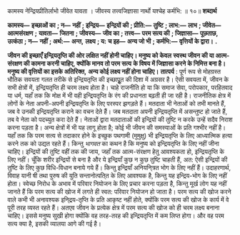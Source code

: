  

कामस्य नेन्द्रियप्रीतिर्लाभो जीवेत यावता । जीवस्य तत्त्वजिज्ञासा नार्थो यश्चेह कर्मभि: ॥ १०॥ **शब्दार्थ** 

**कामस्य—** **इच्छाओं का** **; न—** **नहीं** **; इन्द्रिय—** **इन्द्रियों की** **; प्रीति:—** **तुष्टि** **; लाभ:—** **लाभ** **; जीवेत—** **आत्मसंरक्षण** **;** **यावता—** **जितना** **; जीवस्य—** **जीव का** **; तत्त्व—** **परम सत्य की** **; जिज्ञासा—** **पूछताछ, उत्कंठा** **; न—** **नहीं** **; अर्थ:—** **अन्त,** **लक्ष्य** **; य: च इह—** **अन्य जो भी** **; कर्मभि:—** **वृत्तियों के द्वारा।** **.** 

**जीवन की इच्छाएँ इन्द्रियतृप्ति की ओर लक्षित नहीं होनी चाहिए। मनुष्य को केवल** **स्वस्थ जीवन की या आत्म-संरक्षण की कामना करनी चाहिए, क्योंकि मानव तो परम सत्य** **के विषय में जिज्ञासा करने के निमित्त बना है। मनुष्य की वृत्तियों का इसके अतिरिक्त,** **अन्य कोई लक्ष्य नहीं होना चाहिए।** **तात्पर्य** : पूर्ण रूप से मोहग्रस्त भौतिक सवयता गलत तरीके से इन्द्रियतृप्ति की इच्छापूॢत की दिशा में अग्रसर है। ऐसी सवयता में, जीवन के सभी क्षेत्रों में, इन्द्रियतृप्ति ही चरम लक्ष्य होता है। चाहे राजनीति हो या कि समाज सेवा, परोपकार, परहितवाद या धर्म, यहाँ तक कि मोक्ष में भी वही इन्द्रियतृप्ति के रंग की प्रधानता बढ़ती ही जा रही है। राजनीतिक क्षेत्र में लोगों के नेता अपनी-अपनी इन्द्रियतृप्ति के लिए परस्पर झगड़ते हैं। मतदाता भी नेताओं को तभी मानते हैं, जब वे उनकी इन्द्रियतृप्ति कराने का वचन देते हैं। जब मतदाता अपनी इन्द्रियतृप्ति में असन्तुष्ट हो जाते हैं, तब वे नेता को पदच्युत करा देते हैं। नेताओं द्वारा मतदाताओं की इन्द्रियों की तुष्टि न करके उन्हें सदैव निराश करना पड़ता है। अन्य क्षेत्रों में भी यह लागू होता है; कोई भी जीवन की समस्याओं के प्रति गश्भीर नहीं है। यहाँ तक कि परम सत्य से तदाकार होने के इच्छुक पथगामी (मुमुक्षु) भी इन्द्रियतृप्ति के लिए आध्यात्मिक हत्या करने तक को उद्यत रहते हैं। किन्तु *भागवत* का कथन है कि मनुष्य को इन्द्रियतृप्ति के लिए नहीं जीना चाहिए। इन्द्रियों की तुष्टि वहीं तक की जाय, जहाँ तक आत्म-संरक्षण हेतु आवश्यकता हो, इन्द्रियतृप्ति के लिए नहीं। चूँकि शरीर इन्द्रियों से बना है और ये इन्द्रियाँ कुछ न कुछ तुष्टि चाहती हैं, अत: ऐसी इन्द्रियों की तुष्टि के लिए कुछ विधि-विधान बनाये गये हैं। किन्तु इन्द्रियाँ अनियनि्त्रत भोग के लिए नहीं हैं। उदाहरणार्थ, विवाह यानी षी तथा पुरुष की युति सन्तानोत्पति्त के लिए आवश्यक है, किन्तु यह इन्द्रिय-भोग के लिए नहीं होता। स्वेच्छ निरोध के अभाव में परिवार नियोजन के लिए प्रचार करना पड़ता है, किन्तु मूर्ख लोग यह नहीं जानते हैं कि परम सत्य की खोज में लगते ही स्वत: परिवार नियोजन हो जाता है। परम सत्य की खोज करने वाले कभी भी अनावश्यक इनि्द्रय-तृप्ति के प्रति आकृष्ट नहीं होते, क्योंकि परम सत्य की खोज के कार्य में वे पूरी तरह व्यस्त रहते हैं। अतएव जीवन के प्रत्येक क्षेत्र में परम सत्य की खोज को ही चरम लक्ष्य बनाना चाहिए। इससे मनुष्य सुखी होगा क्योंकि वह तरह-तरह की इन्द्रियतृप्ति में कम लिप्त होगा। और वह परम सत्य क्या है, इसकी व्यालया आगे की गई है। 